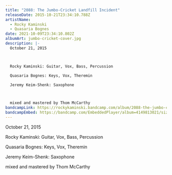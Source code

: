 ```yaml
---
title: "2088: The Jumbo-Cricket Landfill Incident"
releaseDate: 2015-10-21T23:34:10.788Z
artistName:
  - Rocky Kaminski
  - Quasaria Bognes
date: 2021-10-09T23:34:10.802Z
albumArt: jumbo-cricket-cover.jpg
description: |-
  October 21, 2015



  Rocky Kaminski: Guitar, Vox, Bass, Percussion

  Quasaria Bognes: Keys, Vox, Theremin

  Jeremy Keim-Shenk: Saxophone



  mixed and mastered by Thom McCarthy
bandcampLink: https://rockykaminski.bandcamp.com/album/2088-the-jumbo-cricket-landfill-incident
bandcampEmbed: https://bandcamp.com/EmbeddedPlayer/album=4149813021/size=large/bgcol=ffffff/linkcol=0687f5/tracklist=false/transparent=true/
---
```

October 21, 2015

Rocky Kaminski: Guitar, Vox, Bass, Percussion

Quasaria Bognes: Keys, Vox, Theremin

Jeremy Keim-Shenk: Saxophone

mixed and mastered by Thom McCarthy